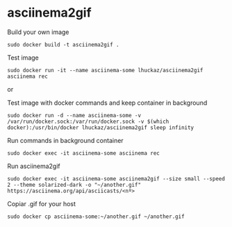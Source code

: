 # asciinema2gif

Build your own image

    sudo docker build -t asciinema2gif .

Test image

    sudo docker run -it --name asciinema-some lhuckaz/asciinema2gif asciinema rec

or

Test image with docker commands and keep container in background

    sudo docker run -d --name asciinema-some -v /var/run/docker.sock:/var/run/docker.sock -v $(which docker):/usr/bin/docker lhuckaz/asciinema2gif sleep infinity

Run commands in background container

    sudo docker exec -it asciinema-some asciinema rec

Run asciinema2gif 

    sudo docker exec -it asciinema-some asciinema2gif --size small --speed 2 --theme solarized-dark -o "~/another.gif" https://asciinema.org/api/asciicasts/<nº>

Copiar .gif for your host

    sudo docker cp asciinema-some:~/another.gif ~/another.gif
